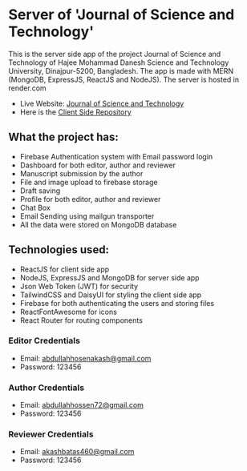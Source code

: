 # Server of 'Journal of Science and Technology'

This is the server side app of the project Journal of Science and Technology of Hajee Mohammad Danesh Science and Technology University, Dinajpur-5200, Bangladesh. The app is made with MERN (MongoDB, ExpressJS, ReactJS and NodeJS). The server is hosted in render.com

- Live Website: [Journal of Science and Technology](https://hstu-final-project.web.app/)
- Here is the [Client Side Repository](https://github.com/abdullahhosenakash/final-project-client)

## What the project has:

- Firebase Authentication system with Email password login
- Dashboard for both editor, author and reviewer
- Manuscript submission by the author
- File and image upload to firebase storage
- Draft saving
- Profile for both editor, author and reviewer
- Chat Box
- Email Sending using mailgun transporter
- All the data were stored on MongoDB database

## Technologies used:

- ReactJS for client side app
- NodeJS, ExpressJS and MongoDB for server side app
- Json Web Token (JWT) for security
- TailwindCSS and DaisyUI for styling the client side app
- Firebase for both authenticating the users and storing files
- ReactFontAwesome for icons
- React Router for routing components

### Editor Credentials

- Email: abdullahhosenakash@gmail.com
- Password: 123456

### Author Credentials

- Email: abdullahhossen72@gmail.com
- Password: 123456

### Reviewer Credentials

- Email: akashbatas460@gmail.com
- Password: 123456
